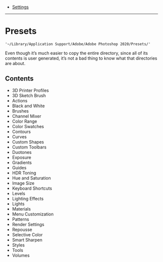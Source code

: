 - [Settings](Settings.md)

---

# Presets

`'~/Library/Application Support/Adobe/Adobe Photoshop 2020/Presets/'`

Even though it’s much easier to copy the entire directory, since all of its contents is user generated, it’s not a bad thing to know what that directories are about.

## Contents

- 3D Printer Profiles
- 3D Sketch Brush
- Actions
- Black and White
- Brushes
- Channel Mixer
- Color Range
- Color Swatches
- Contours
- Curves
- Custom Shapes
- Custom Toolbars
- Duotones
- Exposure
- Gradients
- Guides
- HDR Toning
- Hue and Saturation
- Image Size
- Keyboard Shortcuts
- Levels
- Lighting Effects
- Lights
- Materials
- Menu Customization
- Patterns
- Render Settings
- Repousse
- Selective Color
- Smart Sharpen
- Styles
- Tools
- Volumes

